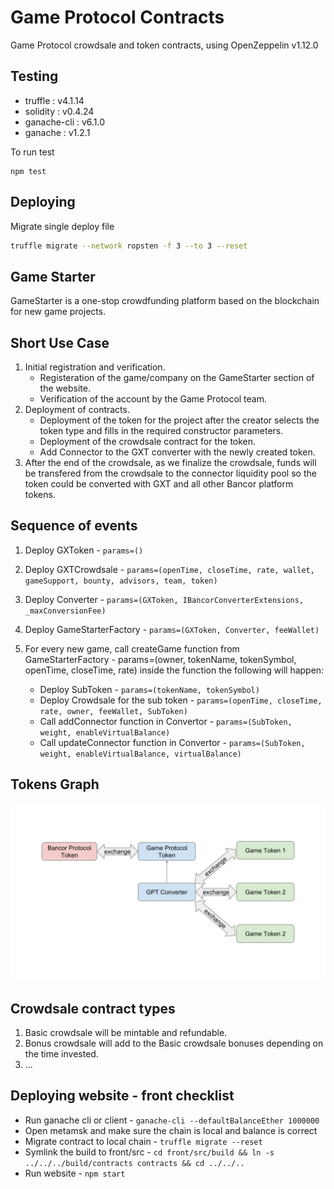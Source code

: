 # Game Protocol Contracts

Game Protocol crowdsale and token contracts, using OpenZeppelin v1.12.0

## Testing

- truffle : v4.1.14
- solidity : v0.4.24
- ganache-cli : v6.1.0
- ganache : v1.2.1

To run test

```sol
npm test
```

## Deploying

Migrate single deploy file

```sh
truffle migrate --network ropsten -f 3 --to 3 --reset
```

## Game Starter

GameStarter is a one-stop crowdfunding platform based on the blockchain for new game projects.

## Short Use Case

1. Initial registration and verification.
   - Registeration of the game/company on the GameStarter section of the website.
   - Verification of the account by the Game Protocol team.
2. Deployment of contracts.
   - Deployment of the token for the project after the creator selects the token type and fills in the required constructor parameters.
   - Deployment of the crowdsale contract for the token.
   - Add Connector to the GXT converter with the newly created token.
3. After the end of the crowdsale, as we finalize the crowdsale, funds will be transfered from the crowdsale to the connector liquidity pool so the token could be converted with GXT and all other Bancor platform tokens.

## Sequence of events

1. Deploy GXToken - `params=()`
2. Deploy GXTCrowdsale - `params=(openTime, closeTime, rate, wallet, gameSupport, bounty, advisors, team, token)`
3. Deploy Converter - `params=(GXToken, IBancorConverterExtensions, _maxConversionFee)`
4. Deploy GameStarterFactory - `params=(GXToken, Converter, feeWallet)`

5. For every new game, call createGame function from GameStarterFactory - params=(owner, tokenName, tokenSymbol, openTime, closeTime, rate) inside the function the following will happen:
   - Deploy SubToken - `params=(tokenName, tokenSymbol)`
   - Deploy Crowdsale for the sub token - `params=(openTime, closeTime, rate, owner, feeWallet, SubToken)`
   - Call addConnector function in Convertor - `params=(SubToken, weight, enableVirtualBalance)`
   - Call updateConnector function in Convertor - `params=(SubToken, weight, enableVirtualBalance, virtualBalance)`

## Tokens Graph

![tokens_graph](images/tokens_graph.svg)

## Crowdsale contract types

1. Basic crowdsale will be mintable and refundable.
2. Bonus crowdsale will add to the Basic crowdsale bonuses depending on the time invested.
3. ...

## Deploying website - front checklist

- Run ganache cli or client - `ganache-cli --defaultBalanceEther 1000000`
- Open metamsk and make sure the chain is local and balance is correct
- Migrate contract to local chain - `truffle migrate --reset`
- Symlink the build to front/src - `cd front/src/build && ln -s ../../../build/contracts contracts && cd ../../..`
- Run website - `npm start`
